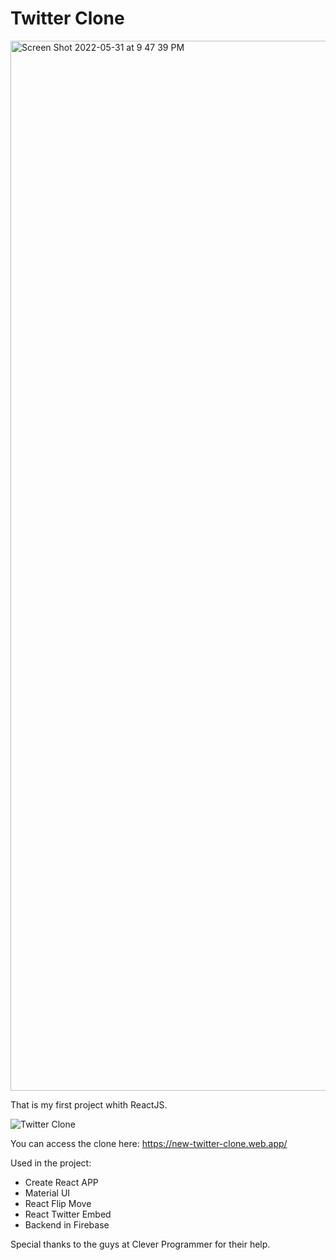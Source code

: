 # Twitter Clone
<img width="1680" alt="Screen Shot 2022-05-31 at 9 47 39 PM" src="https://user-images.githubusercontent.com/51968644/171306340-bc1bb31d-4ee1-4331-a95e-249c64cccb97.png">


That is my first project whith ReactJS.

![Twitter Clone](https://brunoleo.com.br/github/ezgif-1-a0937a54bb.gif)

You can access the clone here: https://new-twitter-clone.web.app/

Used in the project:
- Create React APP
- Material UI
- React Flip Move
- React Twitter Embed
- Backend in Firebase

Special thanks to the guys at Clever Programmer for their help.
